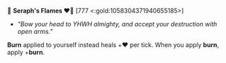 🏺 **Seraph's Flames :heart_on_fire:** [777 <:gold:1058304371940655185>]
- *"Bow your head to YHWH almighty, and accept your destruction with open arms."*

__Burn__ applied to yourself instead heals +❤️ per tick. When you apply __burn__, apply +__burn__.